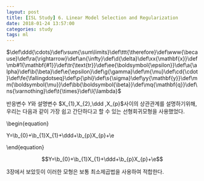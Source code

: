 ```yaml
---
layout: post
title: [ISL Study] 6. Linear Model Selection and Regularization
date: 2018-01-24 13:57:00
categories: study
tags: ml
---
```


$\def\ddd{\cdots}\def\vsum{\sum\limits}\def\ttt{\therefore}\def\www{\because}\def\ra{\rightarrow}\def\an{\infty}\def\d{\delta}\def\xx{\mathbf{x}}\def\mb#1{\mathbf{#1}}\def\tr{\text{tr}}\def\ee{\boldsymbol{\epsilon}}\def\a{\alpha}\def\b{\beta}\def\e{\epsilon}\def\g{\gamma}\def\m{\mu}\def\cd{\cdot}\def\fe{\fallingdotseq}\def\p{\phi}\def\s{\sigma}\def\yy{\mathbf{y}}\def\mm{\boldsymbol{\mu}}\def\bb{\boldsymbol{\beta}}\def\mq{\mathbf{q}}\def\ns{\varnothing}\def\t{\times}\def\l{\lambda}$ 

반응변수 $Y$와 설명변수 $X_{1},X_{2},\ddd ,X_{p}$사이의 상관관계를 설명하기위해, 우리는 다음과 같이 가장 쉽고 간단하다고 할 수 있는 선형회귀모형을 사용했었다.

\begin{equation}

Y=\b_{0}+\b_{1}X_{1}+\ddd+\b_{p}X_{p}+\e

\end{equation}



$$Y=\b_{0}+\b_{1}X_{1}+\ddd+\b_{p}X_{p}+\e​$$

3장에서 보았듯이 이러한 모형은 보통 최소제곱법을 사용하여 적합한다.